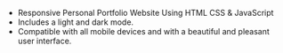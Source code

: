 - Responsive Personal Portfolio Website Using HTML CSS & JavaScript
- Includes a light and dark mode.
- Compatible with all mobile devices and with a beautiful and pleasant user interface.
